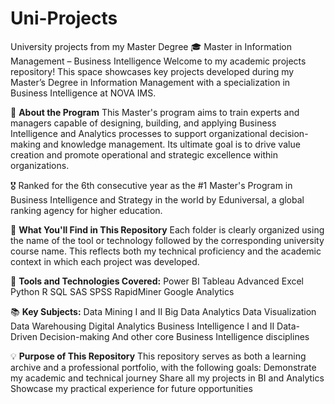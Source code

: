 # Uni-Projects
University projects from my Master Degree
🎓 Master in Information Management – Business Intelligence
Welcome to my academic projects repository!
This space showcases key projects developed during my Master’s Degree in Information Management with a specialization in Business Intelligence at NOVA IMS.

📌 **About the Program**
This Master's program aims to train experts and managers capable of designing, building, and applying Business Intelligence and Analytics processes to support organizational decision-making and knowledge management. Its ultimate goal is to drive value creation and promote operational and strategic excellence within organizations.

🎖️ Ranked for the 6th consecutive year as the #1 Master's Program in Business Intelligence and Strategy in the world by Eduniversal, a global ranking agency for higher education.

🧠 **What You'll Find in This Repository**
Each folder is clearly organized using the name of the tool or technology followed by the corresponding university course name. This reflects both my technical proficiency and the academic context in which each project was developed.

🔧 **Tools and Technologies Covered:**
Power BI
Tableau
Advanced Excel
Python
R
SQL
SAS
SPSS
RapidMiner
Google Analytics

📚 **Key Subjects:**
Data Mining I and II
Big Data Analytics
Data Visualization
Data Warehousing
Digital Analytics
Business Intelligence I and II
Data-Driven Decision-making
And other core Business Intelligence disciplines

💡 **Purpose of This Repository**
This repository serves as both a learning archive and a professional portfolio, with the following goals:
Demonstrate my academic and technical journey
Share all my projects in BI and Analytics
Showcase my practical experience for future opportunities

